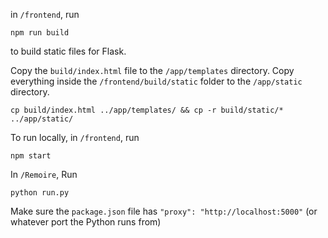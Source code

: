 in `/frontend`, run
```
npm run build
```
to build static files for Flask.

Copy the `build/index.html` file to the `/app/templates` directory. Copy everything inside the `/frontend/build/static` folder to the `/app/static` directory.
```
cp build/index.html ../app/templates/ && cp -r build/static/* ../app/static/
```

To run locally, in `/frontend`, run
```
npm start
```

In `/Remoire`, Run
```
python run.py
```

Make sure the `package.json` file has `"proxy": "http://localhost:5000"` (or whatever port the Python runs from)
